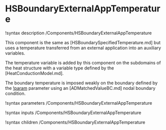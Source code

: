 # HSBoundaryExternalAppTemperature

!syntax description /Components/HSBoundaryExternalAppTemperature

This component is the same as [HSBoundarySpecifiedTemperature.md] but uses
a temperature transferred from an external application into an auxiliary variables.

The temperature variable is added by this component on the subdomains of the heat structure with a variable type
defined by the [HeatConductionModel.md].

The boundary temperature is imposed weakly on the boundary defined by the
[!param](/Components/HSBoundaryExternalAppTemperature/boundary) parameter
using an [ADMatchedValueBC.md] nodal boundary condition.

!syntax parameters /Components/HSBoundaryExternalAppTemperature

!syntax inputs /Components/HSBoundaryExternalAppTemperature

!syntax children /Components/HSBoundaryExternalAppTemperature
